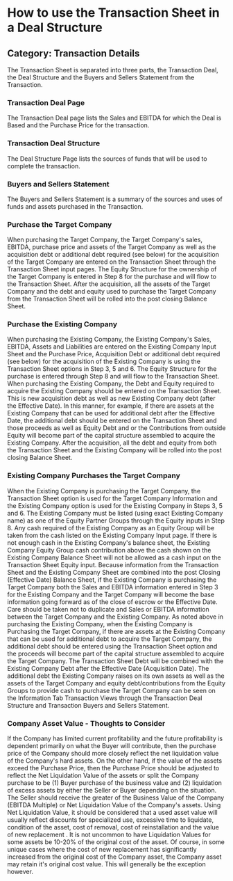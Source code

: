 # How to use the Transaction Sheet in a Deal Structure
## Category: Transaction Details
The Transaction Sheet is separated into three parts, the Transaction Deal, the Deal Structure and the Buyers and Sellers Statement from the Transaction.
### Transaction Deal Page
The Transaction Deal page lists the Sales and EBITDA for which the Deal is Based and the Purchase Price for the transaction.
### Transaction Deal Structure
The Deal Structure Page lists the sources of funds that will be used to complete the transaction.
### Buyers and Sellers Statement
The Buyers and Sellers Statement is a summary of the sources and uses of funds and assets purchased in the Transaction.
### Purchase the Target Company
When purchasing the Target Company, the Target Company's sales, EBITDA, purchase price and assets of the Target Company as well as the acquisition debt or additional debt required (see below) for the acquisition of the Target Company are entered on the Transaction Sheet through the Transaction Sheet input pages. The Equity  Structure for the ownership of the Target Company is entered in Step 8 for the purchase and will flow to the Transaction Sheet.
After the acquisition, all the assets of the Target Company and the debt and equity used to purchase the Target Company from the Transaction Sheet will be rolled into the post closing Balance Sheet.
### Purchase the Existing Company
When purchasing the Existing Company, the Existing Company's Sales, EBITDA, Assets and Liabilities are entered on the Existing Company Input Sheet and the Purchase Price, Acquisition Debt or additional debt required (see below) for the acquisition of the Existing Company is using the Transaction Sheet options in Step 3, 5 and 6. The Equity Structure for the purchase is entered through Step 8 and will flow to the Transaction Sheet.
When purchasing the Existing Company, the Debt and Equity required to acquire the Existing Company should be entered on the Transaction Sheet. This is new acquisition debt as well as new Existing Company debt (after the Effective Date). In this manner, for example, if there are assets at the Existing Company that can be used for additional debt after the Effective Date, the additional debt should be entered on the Transaction Sheet and those proceeds as well as Equity Debt and or the Contributions from outside Equity will become part of the capital structure assembled to acquire the Existing Company. After the acquisition, all the debt and equity from both the Transaction Sheet and the Existing Company will be rolled into the post closing Balance Sheet.
### Existing Company Purchases the Target Company
When the Existing Company is purchasing the Target Company, the Transaction Sheet option is used for the Target Company Information and the Existing Company option is used for the Existing Company in Steps 3, 5 and 6. The Existing Company must be listed (using exact Existing Company name) as one of the Equity Partner Groups through the Equity inputs in Step 8. Any cash required of the Existing Company as an Equity Group will be taken from the cash listed on the Existing Company Input page. If there is not enough cash in the Existing Company's balance sheet, the Existing Company Equity Group cash contribution above the cash shown on the Existing Company Balance Sheet will not be allowed as a cash input on the Transaction Sheet Equity input.
Because information from the Transaction Sheet and the Existing Company Sheet are combined into the post Closing (Effective Date) Balance Sheet, if the Existing Company is purchasing the Target Company both the Sales and EBITDA information entered in Step 3 for the Existing Company and the Target Company will become the base information going forward as of the close of escrow or the Effective Date. Care should be taken not to duplicate and Sales or EBITDA information between the Target Company and the Existing Company.
As noted above in purchasing the Existing Company, when the Existing Company is Purchasing the Target Company, if there are assets at the Existing Company that can be used for additional debt to acquire the Target Company, the additional debt should be entered using the Transaction Sheet option and the proceeds will become part of the capital structure assembled to acquire the Target Company. The Transaction Sheet Debt will be combined with the Existing Company Debt after the Effective Date (Acquisition Date). The additional debt the Existing Company raises on its own assets as well as the assets of the Target Company and equity debt/contributions from the Equity Groups to provide cash to purchase the Target Company can be seen on the Information Tab Transaction Views through the Transaction Deal Structure  and Transaction Buyers and Sellers Statement.
### Company Asset Value - Thoughts to Consider
If the Company has limited current profitability and the future profitability is dependent primarily on what the Buyer will contribute, then the purchase price of the Company should more closely reflect the net liquidation value of the Company's hard assets. On the other hand, if the value of the assets exceed the Purchase Price, then the Purchase Price should be adjusted to reflect the Net Liquidation Value of the assets or split the Company purchase to be (1) Buyer purchase of the business value and (2) liquidation of excess assets by either the Seller or Buyer depending on the situation.
The Seller should receive the greater of the Business Value of the Company (EBITDA Multiple) or Net Liquidation Value of the Company's assets. Using Net Liquidation Value, it should be considered that a used asset value will usually reflect discounts for specialized use, excessive time to liquidate, condition of the asset, cost of removal, cost of reinstallation and the value of new replacement . It is not uncommon to have Liquidation Values for some assets be 10-20% of the original cost of the asset. Of course, in some unique cases where the cost of new replacement has significantly increased from the original cost of the Company asset, the Company asset may retain it's original cost value. This will generally be the exception however.
